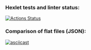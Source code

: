 ### Hexlet tests and linter status:
[![Actions Status](https://github.com/Trankvill/python-project-50/workflows/hexlet-check/badge.svg)](https://github.com/Trankvill/python-project-50/actions)


### Comparison of flat files (JSON):
[![asciicast](https://asciinema.org/a/KyLzssHit8YW1P76brkvRnlOs.svg)](https://asciinema.org/a/KyLzssHit8YW1P76brkvRnlOs)
